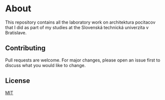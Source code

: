 # About
This repository contains all the laboratory work on architektura pocitacov that I did as part of my studies at the Slovenská technická univerzita v Bratislave. 

## Contributing

Pull requests are welcome. For major changes, please open an issue first
to discuss what you would like to change.

## License

[MIT](https://choosealicense.com/licenses/mit/)
